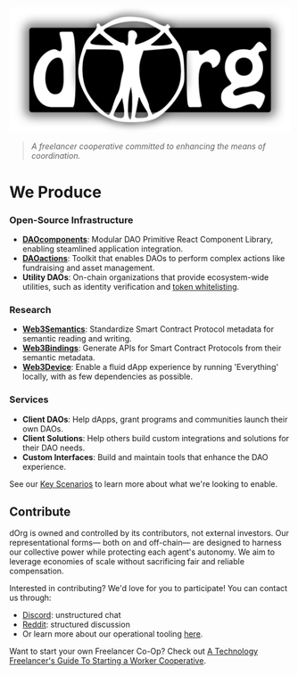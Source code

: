 ![](logo.png)

> *A freelancer cooperative committed to enhancing the means of coordination.*

# We Produce

### Open-Source Infrastructure

- **[DAOcomponents](https://github.com/dOrgTech/DAOcomponents)**: Modular DAO Primitive React Component Library, enabling steamlined application integration.
- **[DAOactions](https://github.com/dOrgTech/DAOactions)**: Toolkit that enables DAOs to perform complex actions like fundraising and asset management.
- **Utility DAOs**: On-chain organizations that provide ecosystem-wide utilities, such as identity verification and [token whitelisting](https://github.com/dOrgTech/tokenRegistry).

### Research

- **[Web3Semantics](https://github.com/dOrgTech/research/tree/master/Web3Semantics)**: Standardize Smart Contract Protocol metadata for semantic reading and writing.
- **[Web3Bindings](https://github.com/dOrgTech/research/tree/master/Web3Binding)**: Generate APIs for Smart Contract Protocols from their semantic metadata.
- **[Web3Device](https://github.com/dOrgTech/research/blob/master/Web3Device.LocalEverything/study.md)**: Enable a fluid dApp experience by running 'Everything' locally, with as few dependencies as possible.

### Services

- **Client DAOs**: Help dApps, grant programs and communities launch their own DAOs.
- **Client Solutions**: Help others build custom integrations and solutions for their DAO needs.
- **Custom Interfaces**: Build and maintain tools that enhance the DAO experience.

See our [Key Scenarios](https://github.com/dOrgTech/vision/blob/master/key-scenarios.md) to learn more about what we're looking to enable.


## Contribute

dOrg is owned and controlled by its contributors, not external investors. Our representational forms— both on and off-chain— are designed to harness our collective power while protecting each agent's autonomy. We aim to leverage economies of scale without sacrificing fair and reliable compensation.

Interested in contributing? We'd love for you to participate! You can contact us through:

- [Discord](https://discord.gg/6Kujmad): unstructured chat
- [Reddit](https://www.reddit.com/r/dOrgTech/): structured discussion
- Or learn more about our operational tooling [here](./operations).

Want to start your own Freelancer Co-Op? Check out [A Technology Freelancer's Guide To Starting a Worker Cooperative](https://www.techworker.coop/sites/default/files/TechCoopHOWTO.pdf).
